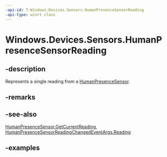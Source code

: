 ```yaml
---
-api-id: T:Windows.Devices.Sensors.HumanPresenceSensorReading
-api-type: winrt class
---
```


# Windows.Devices.Sensors.HumanPresenceSensorReading

<!--
public sealed class HumanPresenceSensorReading
-->

## -description

Represents a single reading from a [HumanPresenceSensor](humanpresencesensor.md).

## -remarks

## -see-also

[HumanPresenceSensor.GetCurrentReading](humanpresencesensor_getcurrentreading_1416488181.md), [HumanPresenceSensorReadingChangedEventArgs.Reading](humanpresencesensorreadingchangedeventargs_reading.md)

## -examples
